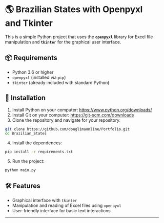 # 🌎 Brazilian States with Openpyxl and Tkinter

This is a simple Python project that uses the **`openpyxl`** library for Excel file manipulation and **`tkinter`** for the graphical user interface.

## 📦 Requirements

- Python 3.6 or higher
- `openpyxl` (installed via `pip`)
- `tkinter` (already included with standard Python)

## 🔧 Installation

1. Install Python on your computer: https://www.python.org/downloads/
2. Install Git on your computer: https://git-scm.com/downloads
3. Clone the repository and navigate for your repository:

```bash
git clone https://github.com/douglimaonline/Portfolio.git
cd Brazilian_States

```

4. Install the dependences:

```bash
pip install -r requirements.txt
```

5. Run the project:

```bash
python main.py
```

## 🛠 Features

- Graphical interface with `tkinter`
- Manipulation and reading of Excel files using `openpyxl`
- User-friendly interface for basic text interactions

---
